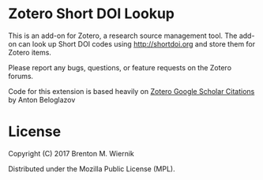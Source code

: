 # Zotero Short DOI Lookup

This is an add-on for Zotero, a research source management tool. The add-on can look up Short DOI codes using http://shortdoi.org and store them for Zotero items. 

Please report any bugs, questions, or feature requests on the Zotero forums.

Code for this extension is based heavily on [Zotero Google Scholar Citations](https://github.com/beloglazov/zotero-scholar-citations) by Anton Beloglazov 

# License

Copyright (C) 2017 Brenton M. Wiernik

Distributed under the Mozilla Public License (MPL).
